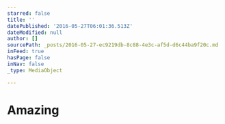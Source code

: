 ```yaml
---
starred: false
title: ''
datePublished: '2016-05-27T06:01:36.513Z'
dateModified: null
author: []
sourcePath: _posts/2016-05-27-ec9219db-8c88-4e3c-af5d-d6c44ba9f20c.md
inFeed: true
hasPage: false
inNav: false
_type: MediaObject

---
```

# Amazing